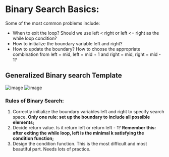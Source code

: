 # Binary Search Basics:
Some of the most common problems include:
- When to exit the loop? Should we use left < right or left <= right as the while loop condition?
- How to initialize the boundary variable left and right?
- How to update the boundary? How to choose the appropriate combination from left = mid, left = mid + 1 and right = mid, right = mid - 1?

## Generalized Binary search Template 

![image](https://user-images.githubusercontent.com/33947539/144096791-e8425f22-bb09-41a6-b71f-63bb3d398c3a.png)
![image](https://user-images.githubusercontent.com/33947539/144096857-5c731e2f-9e34-41b3-a743-d2d20e5b150f.png)

### Rules of Binary Search:
1. Correctly initialize the boundary variables left and right to specify search space. **Only one rule: set up the boundary to include all possible elements;**
2. Decide return value. Is it return left or return left - 1? **Remember this: after exiting the while loop, left is the minimal k satisfying the condition function;**
3. Design the condition function. This is the most difficult and most beautiful part. Needs lots of practice.





